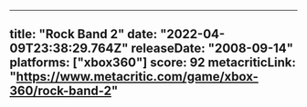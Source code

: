 
---
title: "Rock Band 2"
date: "2022-04-09T23:38:29.764Z"
releaseDate: "2008-09-14"
platforms: ["xbox360"]
score: 92
metacriticLink: "https://www.metacritic.com/game/xbox-360/rock-band-2"
---
